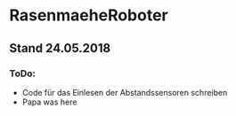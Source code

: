 ﻿# RasenmaeheRoboter
## Stand 24.05.2018

### ToDo:

* Code für das Einlesen der Abstandssensoren schreiben
* Papa was here
